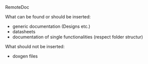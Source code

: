 RemoteDoc

What can be found or should be inserted:
- generic documentation (Designs etc.)
- datasheets
- documentation of single functionalities (respect folder structur)

What should not be inserted: 
- doxgen files
